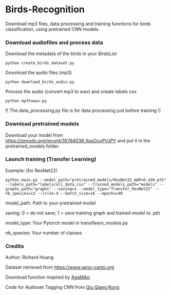 # Birds-Recognition
Download mp3 files, data processing and training functions for birds classification, using pretrained CNN models.

### Download audiofiles and process data
Download the metadata of the birds in your BirdsList
```
python create_birds_dataset.py
```

Download the audio files (mp3)
```
python download_birds_audio.py
```

Process the audio (convert mp3 to wav) and create labels csv
```
python mp3towav.py
```
(! The data_processing.py file is for data processing just before training !)

### Download pretrained models
Download your model from https://zenodo.org/record/3576403#.XqsOuyPVJPY and put it in the pretrained_models folder.

### Launch training (Transfer Learning)
Example: (for ResNet22)
```
python main.py --model_path="pretrained_models/ResNet22_mAP=0.430.pth" --labels_path="labels/all_data.csv" --trained_models_path="models" --graphs_path="graphs" --saving=1 --model_type="Transfer_ResNet22" --nb_species=13 --lr=1e-4 --batch_size=16 --epochs=40
```


model_path: Path to your pretrained model

saving: 0 = do not save; 1 = save training graph and trained model to .pth

model_type: Your Pytorch model in transflearn_models.py

nb_species: Your number of classes


### Credits
Author: Richard Huang

Dataset retrieved from https://www.xeno-canto.org

Download function inspired by [AgaMiko](https://github.com/AgaMiko/xeno-canto-download)

Code for Audioset Tagging CNN from [Qiu Qiang Kong](https://github.com/qiuqiangkong/audioset_tagging_cnn)

